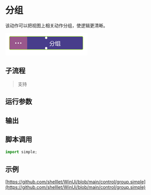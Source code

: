 # 分组 
该动作可以把视图上相关动作分组，使逻辑更清晰。

![action](./images/2022-12-31_105416.png ':size=90%')


## 子流程

> 支持


## 运行参数



## 输出
 


## 脚本调用

```python
import simple;

```

## 示例

[https://github.com/shelllet/WinUi/blob/main/control/group.simple](https://github.com/shelllet/WinUi/blob/main/control/group.simple)

